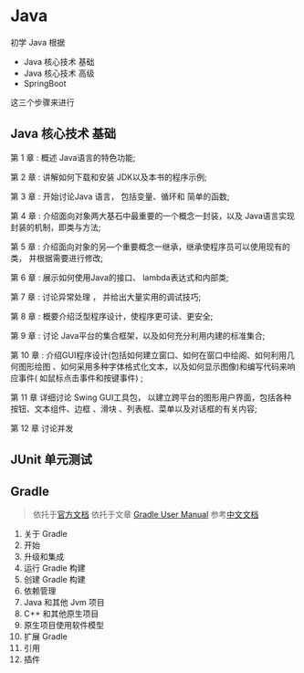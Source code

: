 # Java

初学 Java 根据

- Java 核心技术 基础
- Java 核心技术 高级
- SpringBoot

这三个步骤来进行

## Java 核心技术 基础

第 1 章 : 概述 Java语言的特色功能;

第 2 章 : 讲解如何下载和安装 JDK以及本书的程序示例;

第 3 章 : 开始讨论Java 语言， 包括变量、循环和 简单的函数;

第 4 章 : 介绍面向对象两大基石中最重要的一个概念一封装，以及 Java语言实现封装的机制，即类与方法;

第 5 章 : 介绍面向对象的另—个重要概念一继承，继承使程序员可以使用现有的类， 并根据需要进行修改;

第 6 章 : 展示如何使用Java的接口、 lambda表达式和内部类;

第 7 章 : 讨论异常处理 ， 并给出大量实用的调试技巧;

第 8 章 : 概要介绍泛型程序设计，使程序更可读、更安全;

第 9 章 : 讨论 Java平台的集合框架，以及如何充分利用内建的标准集合;

第 10 章 : 介绍GUI程序设计(包括如何建立窗口、如何在窗口中绘阁、如何利用几何图形绘图 、如何采用多种字体格式化文本，以及如何显示图像)和编写代码来响应事件(
如鼠标点击事件和按键事件) ;

第 11 章 详细讨论 Swing GUI工具包， 以建立跨平台的图形用户界面，包括各种按钮、文本组件、边框 、滑块 、列表框、菜单以及对话框的有关内容;

第 12 章 讨论并发

## JUnit 单元测试

## Gradle

> 依托于[官方文档](https://docs.gradle.org/current/userguide/userguide.html)
> 依托于文章 [Gradle User Manual](https://docs.gradle.org/current/userguide/userguide.pdf)
> 参考[中文文档](https://doc.yonyoucloud.com/doc/wiki/project/GradleUserGuide-Wiki/index.html)

1. 关于 Gradle
2. 开始
3. 升级和集成
4. 运行 Gradle 构建
5. 创建 Gradle 构建
6. 依赖管理
7. Java 和其他 Jvm 项目
8. C++ 和其他原生项目
9. 原生项目使用软件模型
10. 扩展 Gradle
11. 引用
12. 插件